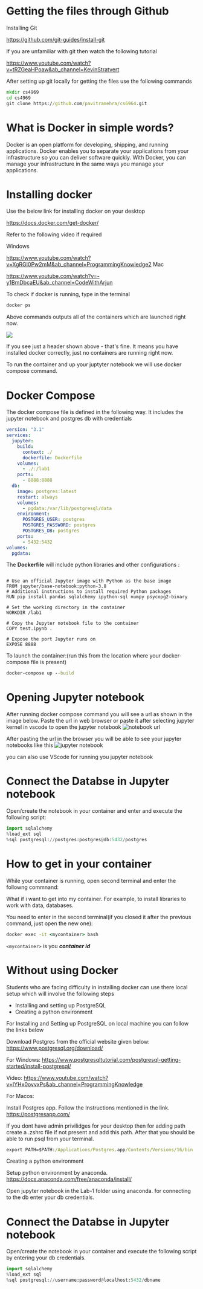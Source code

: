 # Getting the files through Github

Installing Git

https://github.com/git-guides/install-git

If you are unfamiliar with git then watch the following tutorial

https://www.youtube.com/watch?v=tRZGeaHPoaw&ab_channel=KevinStratvert

After setting up git locally for getting the files use the following commands
```cmd
mkdir cs4969
cd cs4969
git clone https://github.com/pavitramehra/cs6964.git
```

# What is Docker in simple words?

Docker is an open platform for developing, shipping, and running applications. Docker enables you to separate your applications from your infrastructure so you can deliver software quickly. With Docker, you can manage your infrastructure in the same ways you manage your applications.

# Installing docker 
Use the below link for installing docker on your desktop

https://docs.docker.com/get-docker/

Refer to the following video if required

Windows

https://www.youtube.com/watch?v=XgRGI0Pw2mM&ab_channel=ProgrammingKnowledge2
Mac

https://www.youtube.com/watch?v=-y1BmDbcaEU&ab_channel=CodeWithArjun

To check if docker is running, type in the terminal

```cmd
docker ps
```

Above commands outputs all of the containers which are launched right now.

![](./img/01.png)

If you see just a header shown above - that's fine. It means you have installed docker correctly, just no containers are running right now.

To run the container and up your juptyter notebook we will use docker compose command.


# Docker Compose

The docker compose file is defined in the following way.
It includes the jupyter notebook and postgres db with credentials

```yml
version: "3.1"
services:
  jupyter:
    build:
      context: ./
      dockerfile: Dockerfile
    volumes:
      - ./:/lab1
    ports:
      - 8888:8888
  db:
    image: postgres:latest
    restart: always
    volumes:
      - pgdata:/var/lib/postgresql/data
    environment:
      POSTGRES_USER: postgres
      POSTGRES_PASSWORD: postgres
      POSTGRES_DB: postgres
    ports:
      - 5432:5432
volumes:
  pgdata:
```

The **Dockerfile** will include python libraries and other configurations :

```

# Use an official Jupyter image with Python as the base image
FROM jupyter/base-notebook:python-3.8
# Additional instructions to install required Python packages
RUN pip install pandas sqlalchemy ipython-sql numpy psycopg2-binary

# Set the working directory in the container
WORKDIR /lab1

# Copy the Jupyter notebook file to the container
COPY test.ipynb .

# Expose the port Jupyter runs on
EXPOSE 8888

```


To launch the container:(run this from the location where your docker-compose file is present)

```cmd
docker-compose up --build
```
# Opening Jupyter notebook
After running docker compose command you will see a url as shown in the image below. Paste the url in web browser or paste it after selecting jupyter kernel in vscode to open the jupyter notebook
![notebook url](./ss1.png)

After pasting the url in the browser you will be able to see your jupyter notebooks like this
![jupyter notebook](./ss2.png)

you can also use VScode for running you jupyter notebook



# Connect the Databse in Jupyter notebook

Open/create the notebook in your container and enter and execute the following script:



```python
import sqlalchemy
%load_ext sql
%sql postgresql://postgres:postgres@db:5432/postgres
```

# How to get in your container 

While your container is running, open second terminal and enter the followng commnand:



What if i want to get into my container. For example, to install libraries to work with data, databases.

You need to enter in the second terminal(if you closed it after the previous command, just open the new one):

```cmd
docker exec -it <mycontainer> bash
```

```<mycontainer>``` is you ***container id***

# Without using Docker

Students who are facing difficulty in installing docker can use there local setup which will involve the following steps

- Installing and setting up PostgreSQL
- Creating a python environment

For Installing and Setting up PostgreSQL on local machine you can follow the links below

Download Postgres from the official website given below:
https://www.postgresql.org/download/

For Windows:
https://www.postgresqltutorial.com/postgresql-getting-started/install-postgresql/

Video: https://www.youtube.com/watch?v=IYHx0ovvxPs&ab_channel=ProgrammingKnowledge

For Macos:

Install Postgres app.
Follow the Instructions mentioned in the link.
https://postgresapp.com/

If you dont have admin privilidges for your desktop then for adding path
create a .zshrc file if not present and add this path. After that you should be able to run psql from your terminal.
```cmd
export PATH=$PATH:/Applications/Postgres.app/Contents/Versions/16/bin
```


Creating a python environment

Setup python environment by anaconda.
https://docs.anaconda.com/free/anaconda/install/

Open jupyter notebook in the Lab-1 folder using anaconda.
for connecting to the db enter your db credentials.

# Connect the Databse in Jupyter notebook

Open/create the notebook in your container and execute the following script by entering your db credentials.


```python
import sqlalchemy
%load_ext sql
%sql postgresql://username:password@localhost:5432/dbname
```


